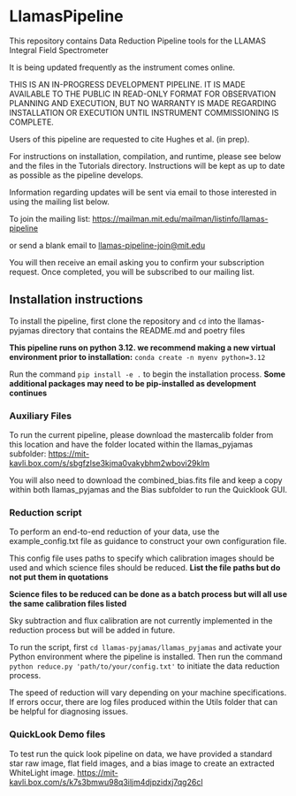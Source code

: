 # LlamasPipeline

This repository contains Data Reduction Pipeline tools for the LLAMAS Integral Field Spectrometer

It is being updated frequently as the instrument comes online.

THIS IS AN IN-PROGRESS DEVELOPMENT PIPELINE.  IT IS MADE AVAILABLE TO THE PUBLIC IN READ-ONLY FORMAT
FOR OBSERVATION PLANNING AND EXECUTION, BUT NO WARRANTY IS MADE REGARDING INSTALLATION OR 
EXECUTION UNTIL INSTRUMENT COMMISSIONING IS COMPLETE.

Users of this pipeline are requested to cite Hughes et al. (in prep).

For instructions on installation, compilation, and runtime, please see below and the files in the Tutorials directory. Instructions will be kept as up to date as possible as the pipeline develops.

Information regarding updates will be sent via email to those interested in using the mailing list below.

To join the mailing list:
https://mailman.mit.edu/mailman/listinfo/llamas-pipeline

or send a blank email to llamas-pipeline-join@mit.edu

You will then receive an email asking you to confirm your subscription request. Once completed, you will be subscribed to our mailing list.

## Installation instructions

To install the pipeline, first clone the repository and `cd` into the llamas-pyjamas directory that contains the README.md and poetry files

**This pipeline runs on python 3.12. we recommend making a new virtual environment prior to installation:** `conda create -n myenv python=3.12`

Run the command `pip install -e .` to begin the installation process. **Some additional packages may need to be pip-installed as development continues**

### Auxiliary Files

To run the current pipeline, please download the mastercalib folder from this location and have the folder located within the llamas_pyjamas subfolder: https://mit-kavli.box.com/s/sbgfzlse3kjma0vakybhm2wbovi29klm

You will also need to download the combined_bias.fits file and keep a copy within both llamas_pyjamas and the Bias subfolder to run the Quicklook GUI.

### Reduction script

To perform an end-to-end reduction of your data, use the example_config.txt file as guidance to construct your own configuration file. 

This config file uses paths to specify which calibration images should be used and which science files should be reduced. **List the file paths but do not put them in quotations**

**Science files to be reduced can be done as a batch process but will all use the same calibration files listed**

Sky subtraction and flux calibration are not currently implemented in the reduction process but will be added in future. 

To run the script, first `cd llamas-pyjamas/llamas_pyjamas` and activate your Python environment where the pipeline is installed. Then run the command `python reduce.py 'path/to/your/config.txt'` to initiate the data reduction process.

The speed of reduction will vary depending on your machine specifications. If errors occur, there are log files produced within the Utils folder that can be helpful for diagnosing issues.


### QuickLook Demo files
To test run the quick look pipeline on data, we have provided a standard star raw image, flat field images, and a bias image to create an extracted WhiteLight image. https://mit-kavli.box.com/s/k7s3bmwu98q3iljm4djpzidxj7qg26cl
